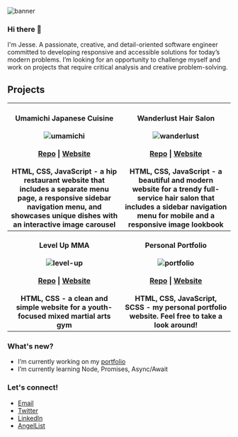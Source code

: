 ![banner](https://user-images.githubusercontent.com/106822556/178163588-1add26c0-c431-498a-8581-c8900716216b.png)

### Hi there 👋
I'm Jesse. A passionate, creative, and detail-oriented software engineer committed to developing responsive and accessible solutions for today’s modern problems. I’m looking for an opportunity to challenge myself and work on projects that require critical analysis and creative problem-solving.

## Projects

| <br> Umamichi Japanese Cuisine <br><br> ![umamichi](https://user-images.githubusercontent.com/106822556/179422173-07671655-5420-4cb6-8598-bb6bececbc9e.png) <br><br> [Repo](https://https://github.com/jessefrench/umamichi) \| [Website](https://umamichi.netlify.app) <br><br> HTML, CSS, JavaScript - a hip restaurant website that includes a separate menu page, a responsive sidebar navigation menu, and showcases unique dishes with an interactive image carousel | <br> Wanderlust Hair Salon <br><br> ![wanderlust](https://user-images.githubusercontent.com/106822556/179422182-32e79569-c205-4bce-a2c3-110d09644694.png) <br><br> [Repo](https://https://github.com/jessefrench/wanderlust) \| [Website](https://wanderlustsalon.netlify.app) <br><br> HTML, CSS, JavaScript - a beautiful and modern website for a trendy full-service hair salon that includes a sidebar navigation menu for mobile and a responsive image lookbook |
| :---: | :---: |
| <br> **Level Up MMA <br><br> ![level-up](https://user-images.githubusercontent.com/106822556/179422610-5e7e5ded-a7bd-49e2-aae4-cdcdbab0e5b3.png) <br><br> [Repo](https://https://github.com/jessefrench/level-up) \| [Website](https://levelupmma.netlify.app) <br><br> HTML, CSS - a clean and simple website for a youth-focused mixed martial arts gym** | <br> **Personal Portfolio <br><br> ![portfolio](https://user-images.githubusercontent.com/106822556/179422805-b5e896cf-67c1-4bea-9fe9-5b9dea1b0eab.png) <br><br> [Repo](https://https://github.com/jessefrench/portfolio) \| [Website](https://jessefrenchdev.com) <br><br> HTML, CSS, JavaScript, SCSS - my personal portfolio website. Feel free to take a look around!** |

### What's new?
- I’m currently working on my [portfolio](https://jessefrenchdev.com)
- I’m currently learning Node, Promises, Async/Await

### Let's connect!
- [Email](mailto:frejes32@gmail.com)
- [Twitter](https://twitter.com/jesse__french)
- [LinkedIn](https://linkedin.com/in/jessekfrench)
- [AngelList](https://angel.co/u/jessefrench)
